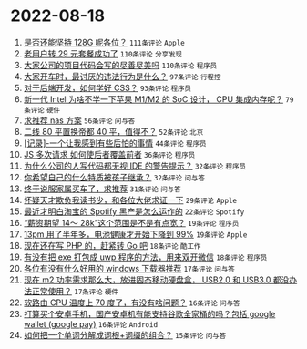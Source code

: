 # 2022-08-18

1. [是否还能坚持 128G 呢各位？](https://www.v2ex.com/t/873671) `111条评论` `Apple`
1. [老用户转 29 元套餐成功了](https://www.v2ex.com/t/873772) `110条评论` `分享发现`
1. [大家公司的项目代码会写的尽善尽美吗](https://www.v2ex.com/t/873709) `110条评论` `程序员`
1. [大家开车时，最讨厌的违法行为是什么？](https://www.v2ex.com/t/873660) `97条评论` `行程控`
1. [对于后端开发，如何学好 CSS？](https://www.v2ex.com/t/873641) `93条评论` `程序员`
1. [新一代 Intel 为啥不学一下苹果 M1/M2 的 SoC 设计， CPU 集成内存呢？](https://www.v2ex.com/t/873674) `79条评论` `硬件`
1. [求推荐 nas 方案](https://www.v2ex.com/t/873623) `56条评论` `问与答`
1. [二线 80 平置换帝都 40 平，值得不？](https://www.v2ex.com/t/873667) `52条评论` `北京`
1. [[记录]-一个让我感到有些后怕的事情](https://www.v2ex.com/t/873654) `44条评论` `程序员`
1. [JS 多次请求 如何使后者覆盖前者](https://www.v2ex.com/t/873784) `36条评论` `程序员`
1. [为什么公司的人写代码都无视 IDE 的警告提示？](https://www.v2ex.com/t/873803) `32条评论` `程序员`
1. [你希望自己的什么特质被孩子继承？](https://www.v2ex.com/t/873789) `32条评论` `问与答`
1. [终于说服家属买车了，求推荐](https://www.v2ex.com/t/873791) `31条评论` `问与答`
1. [怀疑天才欺负我读书少，和各位大佬求证一下](https://www.v2ex.com/t/873723) `29条评论` `Apple`
1. [最近才明白淘宝的 Spotify 黑产是怎么运作的](https://www.v2ex.com/t/873751) `22条评论` `Spotify`
1. [“薪资期望 14～ 28k”这个范围是不是有点宽？](https://www.v2ex.com/t/873699) `19条评论` `程序员`
1. [13pm 用了半年多，电池健康才开始下降到 99%](https://www.v2ex.com/t/873680) `19条评论` `Apple`
1. [现在还在写 PHP 的，赶紧转 Go 吧](https://www.v2ex.com/t/873718) `18条评论` `酷工作`
1. [有没有把 exe 打包成 uwp 程序的方法，用来双开微信](https://www.v2ex.com/t/873651) `18条评论` `程序员`
1. [各位有没有什么好用的 windows 下载器推荐](https://www.v2ex.com/t/873749) `17条评论` `问与答`
1. [现在 m2 功率需求那么大，放进固态移动硬盘盒， USB2.0 和 USB3.0 都没办法正常使用？](https://www.v2ex.com/t/873653) `17条评论` `硬件`
1. [软路由 CPU 温度上 70 度了，有没有啥问题？](https://www.v2ex.com/t/873730) `16条评论` `问与答`
1. [打算买个安卓手机，国产安卓机有能支持谷歌全家桶的吗？包括 google wallet (google pay)](https://www.v2ex.com/t/873712) `16条评论` `Android`
1. [如何把一个单词分解成词根+词缀的组合？](https://www.v2ex.com/t/873669) `15条评论` `问与答`
